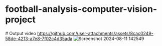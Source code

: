 ﻿# football-analysis-computer-vision-project

﻿# Output video
https://github.com/user-attachments/assets/8cac0249-58de-4213-a7e8-7f02c4d35ada
![Screenshot 2024-08-11 142549](https://github.com/user-attachments/assets/77c6c797-135c-4c50-a5f1-50eb544b3f2b)

